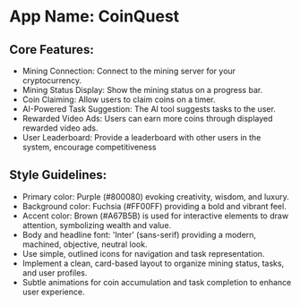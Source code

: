# **App Name**: CoinQuest

## Core Features:

- Mining Connection: Connect to the mining server for your cryptocurrency.
- Mining Status Display: Show the mining status on a progress bar.
- Coin Claiming: Allow users to claim coins on a timer.
- AI-Powered Task Suggestion: The AI tool suggests tasks to the user.
- Rewarded Video Ads: Users can earn more coins through displayed rewarded video ads.
- User Leaderboard: Provide a leaderboard with other users in the system, encourage competitiveness

## Style Guidelines:

- Primary color: Purple (#800080) evoking creativity, wisdom, and luxury.
- Background color: Fuchsia (#FF00FF) providing a bold and vibrant feel.
- Accent color: Brown (#A67B5B) is used for interactive elements to draw attention, symbolizing wealth and value.
- Body and headline font: 'Inter' (sans-serif) providing a modern, machined, objective, neutral look.
- Use simple, outlined icons for navigation and task representation.
- Implement a clean, card-based layout to organize mining status, tasks, and user profiles.
- Subtle animations for coin accumulation and task completion to enhance user experience.
